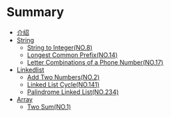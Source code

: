 # Summary

* [介绍](README.md)
* [String]()
   * [String to Integer(NO.8)](note/008/README.md)
   * [Longest Common Prefix(NO.14)](note/014/README.md)
   * [Letter Combinations of a Phone Number(NO.17)](note/017/README.md)
* [Linkedlist]()
   * [Add Two Numbers(NO.2)](note/002/README.md)
   * [Linked List Cycle(NO.141)](note/141/README.md)
   * [Palindrome Linked List(NO.234)](note/017/234.md)
* [Array]()
   * [Two Sum(NO.1)](note/001/README.md)
 
